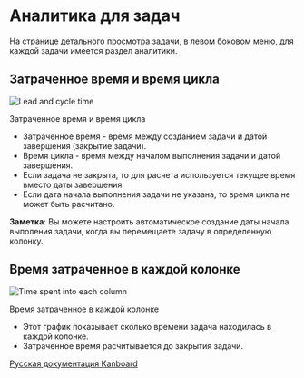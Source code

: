 Аналитика для задач
===================

На странице детального просмотра задачи, в левом боковом меню, для каждой задачи имеется раздел аналитики.

Затраченное время и время цикла
-------------------------------

![Lead and cycle time](https://kanboard.net/screenshots/documentation/task-lead-cycle-time.png)

Затраченное время и время цикла


-   Затраченное время - время между созданием задачи и датой завершения (закрытие задачи).
-   Время цикла - время между началом выполнения задачи и датой завершения.
-   Если задача не закрыта, то для расчета используется текущее время вместо даты завершения.
-   Если дата начала выполнения задачи не указана, то время цикла не может быть расчитано.


**Заметка**: Вы можете настроить автоматическое создание даты начала выполения задачи, когда вы перемещаете задачу в определенную колонку.


Время затраченное в каждой колонке
----------------------------------

![Time spent into each column](https://kanboard.net/screenshots/documentation/time-into-each-column.png)

Время затраченное в каждой колонке



-   Этот график показывает сколько времени задача находилась в каждой колонке.
-   Затраченное время расчитывается до закрытия задачи.


[Русская документация Kanboard](http://kanboard.ru/doc/)

